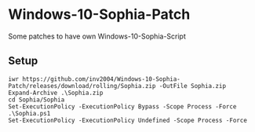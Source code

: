 # Windows-10-Sophia-Patch
Some patches to have own Windows-10-Sophia-Script

## Setup
```
iwr https://github.com/inv2004/Windows-10-Sophia-Patch/releases/download/rolling/Sophia.zip -OutFile Sophia.zip
Expand-Archive .\Sophia.zip
cd Sophia/Sophia
Set-ExecutionPolicy -ExecutionPolicy Bypass -Scope Process -Force
.\Sophia.ps1
Set-ExecutionPolicy -ExecutionPolicy Undefined -Scope Process -Force
```
